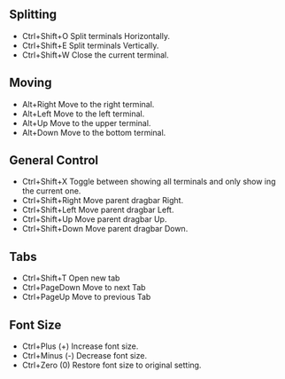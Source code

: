 ## Splitting
* Ctrl+Shift+O Split terminals Horizontally.
* Ctrl+Shift+E Split terminals Vertically.
* Ctrl+Shift+W Close the current terminal.

## Moving
* Alt+Right Move to the right terminal.
* Alt+Left Move to the left terminal.
* Alt+Up Move to the upper terminal.
* Alt+Down Move to the bottom terminal.
 	
## General Control
* Ctrl+Shift+X Toggle between showing all terminals and only show ing the current one.
* Ctrl+Shift+Right Move parent dragbar Right.
* Ctrl+Shift+Left Move parent dragbar Left.
* Ctrl+Shift+Up Move parent dragbar Up.
* Ctrl+Shift+Down Move parent dragbar Down.
 	
## Tabs
* Ctrl+Shift+T Open new tab
* Ctrl+PageDown Move to next Tab
* Ctrl+PageUp Move to previous Tab

## Font Size 
* Ctrl+Plus (+) Increase font size.
* Ctrl+Minus (-) Decrease font size.
* Ctrl+Zero (0) Restore font size to original setting.
